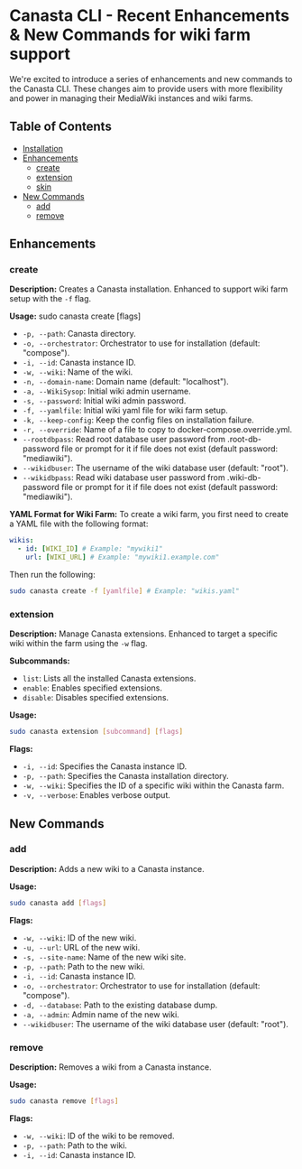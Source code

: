 # Canasta CLI - Recent Enhancements & New Commands for wiki farm support

We're excited to introduce a series of enhancements and new commands to the Canasta CLI. These changes aim to provide users with more flexibility and power in managing their MediaWiki instances and wiki farms.

## Table of Contents
- [Installation](#installation)
- [Enhancements](#enhancements)
  - [create](#create)
  - [extension](#extension)
  - [skin](#skin)
- [New Commands](#new-commands)
  - [add](#add)
  - [remove](#remove)


## Enhancements

### create
**Description:** Creates a Canasta installation. Enhanced to support wiki farm setup with the `-f` flag.

**Usage:**
sudo canasta create [flags]
- `-p, --path`: Canasta directory.
- `-o, --orchestrator`: Orchestrator to use for installation (default: "compose").
- `-i, --id`: Canasta instance ID.
- `-w, --wiki`: Name of the wiki.
- `-n, --domain-name`: Domain name (default: "localhost").
- `-a, --WikiSysop`: Initial wiki admin username.
- `-s, --password`: Initial wiki admin password.
- `-f, --yamlfile`: Initial wiki yaml file for wiki farm setup.
- `-k, --keep-config`: Keep the config files on installation failure.
- `-r, --override`: Name of a file to copy to docker-compose.override.yml.
- `--rootdbpass`: Read root database user password from .root-db-password file or prompt for it if file does not exist (default password: "mediawiki").
- `--wikidbuser`: The username of the wiki database user (default: "root").
- `--wikidbpass`: Read wiki database user password from .wiki-db-password file or prompt for it if file does not exist (default password: "mediawiki").

**YAML Format for Wiki Farm:**
To create a wiki farm, you first need to create a YAML file with the following format:
```yaml
wikis:
  - id: [WIKI_ID] # Example: "mywiki1"
    url: [WIKI_URL] # Example: "mywiki1.example.com"
```

Then run the following:

```bash
sudo canasta create -f [yamlfile] # Example: "wikis.yaml"
```

### extension
**Description:** Manage Canasta extensions. Enhanced to target a specific wiki within the farm using the `-w` flag.

**Subcommands:**
- `list`: Lists all the installed Canasta extensions.
- `enable`: Enables specified extensions.
- `disable`: Disables specified extensions.

**Usage:**
```bash
sudo canasta extension [subcommand] [flags]
```
**Flags:**
- `-i, --id`: Specifies the Canasta instance ID.
- `-p, --path`: Specifies the Canasta installation directory.
- `-w, --wiki`: Specifies the ID of a specific wiki within the Canasta farm.
- `-v, --verbose`: Enables verbose output.

## New Commands

### add
**Description:** Adds a new wiki to a Canasta instance.

**Usage:**
```bash
sudo canasta add [flags]
```
**Flags:**
- `-w, --wiki`: ID of the new wiki.
- `-u, --url`: URL of the new wiki.
- `-s, --site-name`: Name of the new wiki site.
- `-p, --path`: Path to the new wiki.
- `-i, --id`: Canasta instance ID.
- `-o, --orchestrator`: Orchestrator to use for installation (default: "compose").
- `-d, --database`: Path to the existing database dump.
- `-a, --admin`: Admin name of the new wiki.
- `--wikidbuser`: The username of the wiki database user (default: "root").


### remove
**Description:** Removes a wiki from a Canasta instance.

**Usage:**
```bash
sudo canasta remove [flags]
```
**Flags:**
- `-w, --wiki`: ID of the wiki to be removed.
- `-p, --path`: Path to the wiki.
- `-i, --id`: Canasta instance ID.

